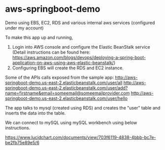 # aws-springboot-demo
Demo using EBS, EC2, RDS and various internal aws services (configured under my account)


To make this app up and running, 
1) Login into AWS console and configure the Elastic BeanStalk service (Detail instructions can be found here: https://aws.amazon.com/blogs/devops/deploying-a-spring-boot-application-on-aws-using-aws-elastic-beanstalk/)
2) Configuring EBS will create the RDS and EC2 instance.

Some of the APIs calls exposed from the sample app:
http://aws-springboot-demo.us-east-2.elasticbeanstalk.com/user/all
http://aws-springboot-demo.us-east-2.elasticbeanstalk.com/user/add?name=firstname&email=someemail@someemailprovider.com
http://aws-springboot-demo.us-east-2.elasticbeanstalk.com/user/hello

The app talks to mysql (created using RDS) and creates the "user" table and inserts the data into the table.

We can connect to mySQL using mySQL workbench using below instructions.

https://www.lucidchart.com/documents/view/703f6119-4838-4bbb-bc7e-be2fb75e89e5/6

